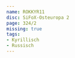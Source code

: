 ```yaml
---
name: ROKKYR11
disc: SiFoX-Osteuropa 2
page: 324/2
missing: true
tags:
- Kyrillisch
- Russisch
---
```

